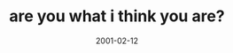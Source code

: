 ---
layout: base.njk
title : 'are you what i think you are?' 
view_title : 'are you what i think you are?' 
year : '2001' 
date : '2001-02-12' 
img_file : '/drawing/awfuldinner.png' 
html_file : 'awfuldinner' 
next_html : 'scarydark.html' 
year_order : '18' 
permalink : "title/{{html_file}}.html"
---